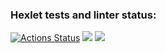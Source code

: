 ### Hexlet tests and linter status:
[![Actions Status](https://github.com/seeu359/python-project-lvl1/workflows/hexlet-check/badge.svg)](https://github.com/seeu359/python-project-lvl1/actions)
<a 
href="https://codeclimate.com/github/codeclimate/codeclimate/maintainability"><img 
src="https://api.codeclimate.com/v1/badges/a99a88d28ad37a79dbf6/maintainability" 
/></a>
<a href="https://asciinema.org/a/501663" target="_blank"><img src="https://asciinema.org/a/501663.svg" /></a>
